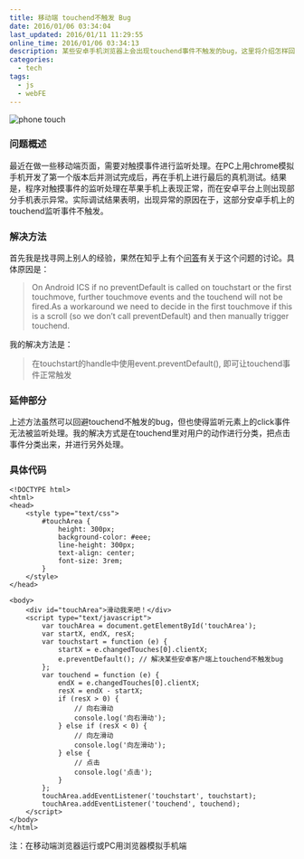 ```yaml
---
title: 移动端 touchend不触发 Bug
date: 2016/01/06 03:34:04
last_updated: 2016/01/11 11:29:55
online_time: 2016/01/06 03:34:13
description: 某些安卓手机浏览器上会出现touchend事件不触发的bug，这里将介绍怎样回避这个问题，并解决一个连锁反应
categories:
  - tech
tags:
  - js
  - webFE
---
```



![phone touch](https://yrw-blog.oss-cn-shenzhen.aliyuncs.com/article-img/20160106/47d3b470-a10d-4c13-852a-7883b72c3899--14-1.jpg "phone touch")
### 问题概述
最近在做一些移动端页面，需要对触摸事件进行监听处理。在PC上用chrome模拟手机开发了第一个版本后并测试完成后，再在手机上进行最后的真机测试。结果是，程序对触摸事件的监听处理在苹果手机上表现正常，而在安卓平台上则出现部分手机表示异常。实际调试结果表明，出现异常的原因在于，这部分安卓手机上的touchend监听事件不触发。

### 解决方法
首先我是找寻网上别人的经验，果然在知乎上有个[问答](https://www.zhihu.com/question/24730319)有关于这个问题的讨论。具体原因是：
>On Android ICS if no preventDefault is called on touchstart or the first touchmove, further touchmove events and the touchend will not be fired.As a workaround we need to decide in the first touchmove if this is a scroll (so we don’t call preventDefault) and then manually trigger touchend.


我的解决方法是：
>在touchstart的handle中使用event.preventDefault(), 即可让touchend事件正常触发

### 延伸部分
上述方法虽然可以回避touchend不触发的bug，但也使得监听元素上的click事件无法被监听处理。我的解决方式是在touchend里对用户的动作进行分类，把点击事件分类出来，并进行另外处理。

### 具体代码
```
<!DOCTYPE html>
<html>
<head>
	<style type="text/css">
		#touchArea {
			height: 300px;
			background-color: #eee;
			line-height: 300px;
			text-align: center;
			font-size: 3rem;
		}
	</style>
</head>

<body>
	<div id="touchArea">滑动我来吧！</div>
	<script type="text/javascript">
		var touchArea = document.getElementById('touchArea');
		var startX, endX, resX;
		var touchstart = function (e) {
			startX = e.changedTouches[0].clientX;
			e.preventDefault(); // 解决某些安卓客户端上touchend不触发bug
		};
		var touchend = function (e) {
			endX = e.changedTouches[0].clientX;
			resX = endX - startX;
			if (resX > 0) {
				// 向右滑动
				console.log('向右滑动');
			} else if (resX < 0) {
				// 向左滑动
				console.log('向左滑动');
			} else {
				// 点击
				console.log('点击');
			}
		};
		touchArea.addEventListener('touchstart', touchstart);
		touchArea.addEventListener('touchend', touchend);
	</script>
</body>
</html>

```
注：在移动端浏览器运行或PC用浏览器模拟手机端

